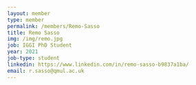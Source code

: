 ```yaml
---
layout: member
type: member
permalink: /members/Remo-Sasso
title: Remo Sasso
img: /img/remo.jpg
job: IGGI PhD Student
year: 2021
job-type: student
linkedin: https://www.linkedin.com/in/remo-sasso-b9837a1ba/
email: r.sasso@qmul.ac.uk
---
```

